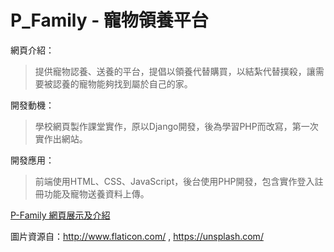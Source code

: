 # P_Family - 寵物領養平台

 網頁介紹：
> 提供寵物認養、送養的平台，提倡以領養代替購買，以結紮代替撲殺，讓需要被認養的寵物能夠找到屬於自己的家。

開發動機：
>學校網頁製作課堂實作，原以Django開發，後為學習PHP而改寫，第一次實作出網站。

開發應用：
>前端使用HTML、CSS、JavaScript，後台使用PHP開發，包含實作登入註冊功能及寵物送養資料上傳。        


[P-Family 網頁展示及介紹](https://github.com/wai-imyen/P-Family/blob/master/P-Family%20%E7%B6%B2%E7%AB%99%E5%B1%95%E7%A4%BA%E5%8F%8A%E4%BB%8B%E7%B4%B9.pdf)
  
  
圖片資源自：http://www.flaticon.com/ , https://unsplash.com/
           
           
